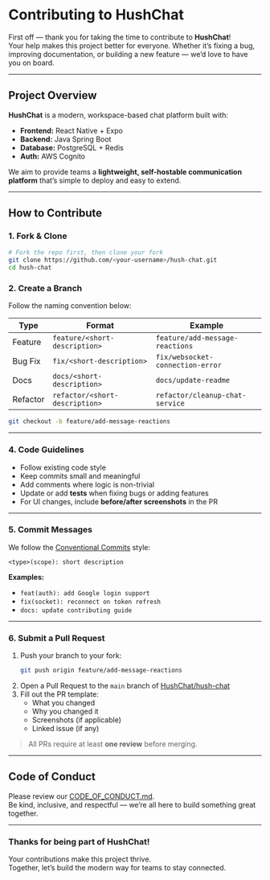 # Contributing to HushChat

First off — thank you for taking the time to contribute to **HushChat**!  
Your help makes this project better for everyone. Whether it’s fixing a bug, improving documentation, or building a new feature — we’d love to have you on board.

---

## Project Overview

**HushChat** is a modern, workspace-based chat platform built with:

- **Frontend:** React Native + Expo
- **Backend:** Java Spring Boot
- **Database:** PostgreSQL + Redis
- **Auth:** AWS Cognito

We aim to provide teams a **lightweight, self-hostable communication platform** that’s simple to deploy and easy to extend.

---

## How to Contribute

### 1. Fork & Clone

```bash
# Fork the repo first, then clone your fork
git clone https://github.com/<your-username>/hush-chat.git
cd hush-chat
```

### 2. Create a Branch

Follow the naming convention below:

| Type     | Format                         | Example                          |
| -------- | ------------------------------ | -------------------------------- |
| Feature  | `feature/<short-description>`  | `feature/add-message-reactions`  |
| Bug Fix  | `fix/<short-description>`      | `fix/websocket-connection-error` |
| Docs     | `docs/<short-description>`     | `docs/update-readme`             |
| Refactor | `refactor/<short-description>` | `refactor/cleanup-chat-service`  |

```bash
git checkout -b feature/add-message-reactions
```

---

### 4. Code Guidelines

- Follow existing code style
- Keep commits small and meaningful
- Add comments where logic is non-trivial
- Update or add **tests** when fixing bugs or adding features
- For UI changes, include **before/after screenshots** in the PR

---

### 5. Commit Messages

We follow the [Conventional Commits](https://www.conventionalcommits.org/) style:

```
<type>(scope): short description
```

**Examples:**

- `feat(auth): add Google login support`
- `fix(socket): reconnect on token refresh`
- `docs: update contributing guide`

---

### 6. Submit a Pull Request

1. Push your branch to your fork:
   ```bash
   git push origin feature/add-message-reactions
   ```
2. Open a Pull Request to the `main` branch of [HushChat/hush-chat](https://github.com/HushChat/hush-chat)
3. Fill out the PR template:
   - What you changed
   - Why you changed it
   - Screenshots (if applicable)
   - Linked issue (if any)

> All PRs require at least **one review** before merging.

---

## Code of Conduct

Please review our [CODE_OF_CONDUCT.md](./CODE_OF_CONDUCT.md).  
Be kind, inclusive, and respectful — we’re all here to build something great together.

---

### Thanks for being part of HushChat!

Your contributions make this project thrive.  
Together, let’s build the modern way for teams to stay connected.
